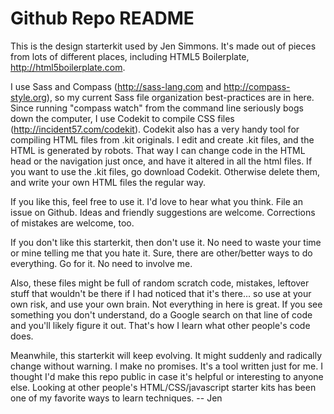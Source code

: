 Github Repo README
======

This is the design starterkit used by Jen Simmons. It's made out of pieces from lots of different places, including HTML5 Boilerplate, http://html5boilerplate.com.

I use Sass and Compass (http://sass-lang.com and http://compass-style.org), so my current Sass file organization best-practices are in here. Since running "compass watch" from the command line seriously bogs down the computer, I use Codekit to compile CSS files (http://incident57.com/codekit). Codekit also has a very handy tool for compiling HTML files from .kit originals. I edit and create .kit files, and the HTML is generated by robots. That way I can change code in the HTML head or the navigation just once, and have it altered in all the html files. If you want to use the .kit files, go download Codekit. Otherwise delete them, and write your own HTML files the regular way.

If you like this, feel free to use it. I'd love to hear what you think. File an issue on Github. Ideas and friendly suggestions are welcome. Corrections of mistakes are welcome, too.

If you don't like this starterkit, then don't use it. No need to waste your time or mine telling me that you hate it. Sure, there are other/better ways to do everything. Go for it. No need to involve me.

Also, these files might be full of random scratch code, mistakes, leftover stuff that wouldn't be there if I had noticed that it's there... so use at your own risk, and use your own brain. Not everything in here is great. If you see something you don't understand, do a Google search on that line of code and you'll likely figure it out. That's how I learn what other people's code does.

Meanwhile, this starterkit will keep evolving. It might suddenly and radically change without warning. I make no promises. It's a tool written just for me. I thought I'd make this repo public in case it's helpful or interesting to anyone else. Looking at other people's HTML/CSS/javascript starter kits has been one of my favorite ways to learn techniques.
-- Jen 
